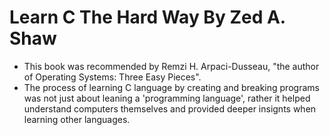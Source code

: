 # Learn C The Hard Way By Zed A. Shaw

- This book was recommended by Remzi H. Arpaci-Dusseau, "the author of Operating Systems: Three Easy Pieces".
- The process of learning C language by creating and breaking programs was not just about leaning a 'programming language', rather it helped understand computers themselves and provided deeper insignts when learning other languages.
